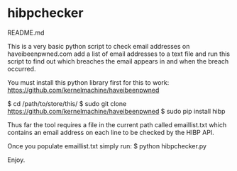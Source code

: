 # hibpchecker

README.md

This is a very basic python script to check email addresses on haveibeenpwned.com
add a list of email addresses to a text file and run this script to find out which breaches the email appears in and when the breach occurred.


You must install this python library first for this to work:
https://github.com/kernelmachine/haveibeenpwned

$ cd /path/to/store/this/
$ sudo git clone https://github.com/kernelmachine/haveibeenpwned
$ sudo pip install hibp


Thus far the tool requires a file in the current path called emaillist.txt which contains an email address on each line to be checked by the HIBP API.

Once you populate emaillist.txt simply run:
$ python hibpchecker.py

Enjoy.
